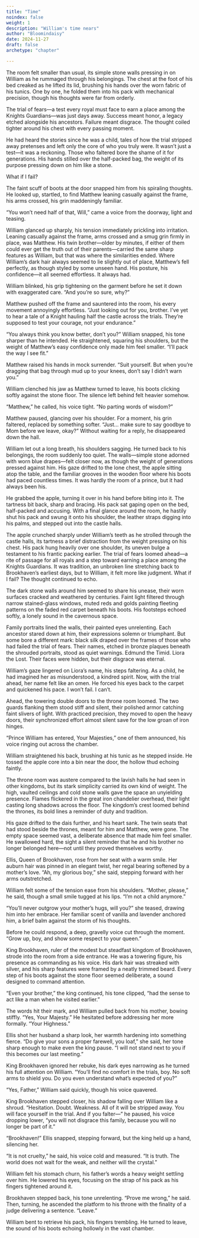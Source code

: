 ```yaml
---
title: "Time"
noindex: false
weight: 1
description: "William's time nears"
author: "Bloomindaisy"
date: 2024-11-27
draft: false
archetype: "chapter"

---
```


The room felt smaller than usual, its simple stone walls pressing in on William as he rummaged through his belongings. The chest at the foot of his bed creaked as he lifted its lid, brushing his hands over the worn fabric of his tunics. One by one, he folded them into his pack with mechanical precision, though his thoughts were far from orderly.

The trial of fears—a test every royal must face to earn a place among the Knights Guardians—was just days away. Success meant honor, a legacy etched alongside his ancestors. Failure meant disgrace. The thought coiled tighter around his chest with every passing moment.

He had heard the stories since he was a child, tales of how the trial stripped away pretenses and left only the core of who you truly were. It wasn’t just a test—it was a reckoning. Those who faltered bore the shame of it for generations. His hands stilled over the half-packed bag, the weight of its purpose pressing down on him like a stone.

What if I fail?

The faint scuff of boots at the door snapped him from his spiraling thoughts. He looked up, startled, to find Matthew leaning casually against the frame, his arms crossed, his grin maddeningly familiar.

“You won’t need half of that, Will,” came a voice from the doorway, light and teasing.

William glanced up sharply, his tension immediately prickling into irritation. Leaning casually against the frame, arms crossed and a smug grin firmly in place, was Matthew. His twin brother—older by minutes, if either of them could ever get the truth out of their parents—carried the same sharp features as William, but that was where the similarities ended. Where William’s dark hair always seemed to lie slightly out of place, Matthew’s fell perfectly, as though styled by some unseen hand. His posture, his confidence—it all seemed effortless. It always had.

William blinked, his grip tightening on the garment before he set it down with exaggerated care. “And you’re so sure, why?”

Matthew pushed off the frame and sauntered into the room, his every movement annoyingly effortless. “Just looking out for you, brother. I’ve yet to hear a tale of a Knight hauling half the castle across the trials. They’re supposed to test your courage, not your endurance.”

“You always think you know better, don’t you?” William snapped, his tone sharper than he intended. He straightened, squaring his shoulders, but the weight of Matthew’s easy confidence only made him feel smaller. “I’ll pack the way I see fit.”

Matthew raised his hands in mock surrender.  “Suit yourself. But when you’re dragging that bag through mud up to your knees, don’t say I didn’t warn you.”

William clenched his jaw as Matthew turned to leave, his boots clicking softly against the stone floor. The silence left behind felt heavier somehow.

“Matthew,” he called, his voice tight. “No parting words of wisdom?”

Matthew paused, glancing over his shoulder. For a moment, his grin faltered, replaced by something softer. “Just… make sure to say goodbye to Mom before we leave, okay?” Without waiting for a reply, he disappeared down the hall.

William let out a long breath, his shoulders sagging. He turned back to his belongings, the room suddenly too quiet. The walls—simple stone adorned with worn blue drapes—felt closer now, as though the weight of generations pressed against him. His gaze drifted to the lone chest, the apple sitting atop the table, and the familiar grooves in the wooden floor where his boots had paced countless times. It was hardly the room of a prince, but it had always been his.

He grabbed the apple, turning it over in his hand before biting into it. The tartness bit back, sharp and bracing. His pack sat gaping open on the bed, half-packed and accusing. With a final glance around the room, he hastily shut his pack and swung it onto his shoulder, the leather straps digging into his palms, and stepped out into the castle halls.



The apple crunched sharply under William’s teeth as he strolled through the castle halls, its tartness a brief distraction from the weight pressing on his chest. His pack hung heavily over one shoulder, its uneven bulge a testament to his frantic packing earlier. The trial of fears loomed ahead—a rite of passage for all royals and a step toward earning a place among the Knights Guardians. It was tradition, an unbroken line stretching back to Brookhaven’s earliest days, but to William, it felt more like judgment. What if I fail? The thought continued to echo.

The dark stone walls around him seemed to share his unease, their worn surfaces cracked and weathered by centuries. Faint light filtered through narrow stained-glass windows, muted reds and golds painting fleeting patterns on the faded red carpet beneath his boots. His footsteps echoed softly, a lonely sound in the cavernous space.

Family portraits lined the walls, their painted eyes unrelenting. Each ancestor stared down at him, their expressions solemn or triumphant. But some bore a different mark: black silk draped over the frames of those who had failed the trial of fears. Their names, etched in bronze plaques beneath the shrouded portraits, stood as quiet warnings. Edmund the Timid. Liora the Lost. Their faces were hidden, but their disgrace was eternal.

William’s gaze lingered on Liora’s name, his steps faltering. As a child, he had imagined her as misunderstood, a kindred spirit. Now, with the trial ahead, her name felt like an omen. He forced his eyes back to the carpet and quickened his pace. I won’t fail. I can’t.

Ahead, the towering double doors to the throne room loomed. The two guards flanking them stood stiff and silent, their polished armor catching faint slivers of light. With practiced precision, they moved to open the heavy doors, their synchronized effort almost silent save for the low groan of iron hinges.

“Prince William has entered, Your Majesties,” one of them announced, his voice ringing out across the chamber.

William straightened his back, brushing at his tunic as he stepped inside. He tossed the apple core into a bin near the door, the hollow thud echoing faintly.

The throne room was austere compared to the lavish halls he had seen in other kingdoms, but its stark simplicity carried its own kind of weight. The high, vaulted ceilings and cold stone walls gave the space an unyielding presence. Flames flickered in the great iron chandelier overhead, their light casting long shadows across the floor. The kingdom’s crest loomed behind the thrones, its bold lines a reminder of duty and tradition.

His gaze drifted to the dais further, and his heart sank. The twin seats that had stood beside the thrones, meant for him and Matthew, were gone. The empty space seemed vast, a deliberate absence that made him feel smaller. He swallowed hard, the sight a silent reminder that he and his brother no longer belonged here—not until they proved themselves worthy.

Ellis, Queen of Brookhaven, rose from her seat with a warm smile. Her auburn hair was pinned in an elegant twist, her regal bearing softened by a mother’s love. “Ah, my glorious boy,” she said, stepping forward with her arms outstretched.

William felt some of the tension ease from his shoulders. “Mother, please,” he said, though a small smile tugged at his lips. “I’m not a child anymore.”

“You’ll never outgrow your mother’s hugs, will you?” she teased, drawing him into her embrace. Her familiar scent of vanilla and lavender anchored him, a brief balm against the storm of his thoughts.

Before he could respond, a deep, gravelly voice cut through the moment. “Grow up, boy, and show some respect to your queen.”

King Brookhaven, ruler of the modest but steadfast kingdom of Brookhaven, strode into the room from a side entrance. He was a towering figure, his presence as commanding as his voice. His dark hair was streaked with silver, and his sharp features were framed by a neatly trimmed beard. Every step of his boots against the stone floor seemed deliberate, a sound designed to command attention.

“Even your brother,” the king continued, his tone clipped, “had the sense to act like a man when he visited earlier.”

The words hit their mark, and William pulled back from his mother, bowing stiffly. “Yes, Your Majesty.” He hesitated before addressing her more formally. “Your Highness.”

Ellis shot her husband a sharp look, her warmth hardening into something fierce. “Do give your sons a proper farewell, you loaf,” she said, her tone sharp enough to make even the king pause. “I will not stand next to you if this becomes our last meeting.”

King Brookhaven ignored her rebuke, his dark eyes narrowing as he turned his full attention on William. “You’ll find no comfort in the trials, boy. No soft arms to shield you. Do you even understand what’s expected of you?”

“Yes, Father,” William said quickly, though his voice quavered.

King Brookhaven stepped closer, his shadow falling over William like a shroud. “Hesitation. Doubt. Weakness. All of it will be stripped away. You will face yourself in the trial. And if you falter—” he paused, his voice dropping lower, “you will not disgrace this family, because you will no longer be part of it.”

“Brookhaven!” Ellis snapped, stepping forward, but the king held up a hand, silencing her.

“It is not cruelty,” he said, his voice cold and measured. “It is truth. The world does not wait for the weak, and neither will the crystal.”

William felt his stomach churn, his father’s words a heavy weight settling over him. He lowered his eyes, focusing on the strap of his pack as his fingers tightened around it.

Brookhaven stepped back, his tone unrelenting. “Prove me wrong,” he said. Then, turning, he ascended the platform to his throne with the finality of a judge delivering a sentence. “Leave.”

William bent to retrieve his pack, his fingers trembling. He turned to leave, the sound of his boots echoing hollowly in the vast chamber.